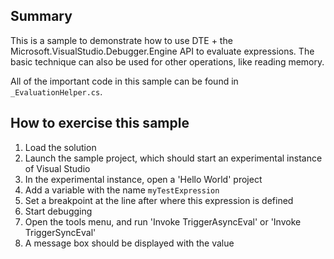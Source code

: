 ﻿## Summary

This is a sample to demonstrate how to use DTE + the Microsoft.VisualStudio.Debugger.Engine
API to evaluate expressions. The basic technique can also be used for other operations, like
reading memory.

All of the important code in this sample can be found in `_EvaluationHelper.cs`.

## How to exercise this sample

1. Load the solution
2. Launch the sample project, which should start an experimental instance of Visual Studio
3. In the experimental instance, open a 'Hello World' project
4. Add a variable with the name `myTestExpression`
5. Set a breakpoint at the line after where this expression is defined
6. Start debugging
7. Open the tools menu, and run 'Invoke TriggerAsyncEval' or 'Invoke TriggerSyncEval'
8. A message box should be displayed with the value
